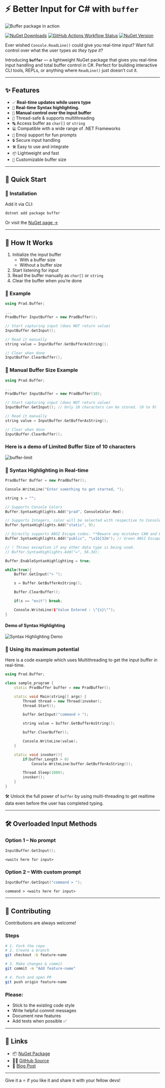 # ⚡️ Better Input for C# with `buffer`

![Buffer package in action](https://raw.githubusercontent.com/pradosh-arduino/buffer/ac911024b63e8a7f5b245be591859991fe23aec4/buffer.gif)

[![NuGet Downloads](https://img.shields.io/nuget/dt/buffer?style=flat-square&logo=nuget&logoColor=ffffff&logoSize=auto&label=Downloads&labelColor=323ca8&color=545454)](https://www.nuget.org/stats/packages/buffer?groupby=Version)
[![GitHub Actions Workflow Status](https://img.shields.io/github/actions/workflow/status/pradosh-arduino/buffer/dotnet.yml?style=flat-square&logo=github&logoColor=ffffff&logoSize=auto&label=Build)](https://github.com/pradosh-arduino/buffer/actions/workflows/dotnet.yml)
[![NuGet Version](https://img.shields.io/nuget/vpre/buffer?style=flat-square&logo=hackthebox&logoColor=ffffff&logoSize=auto&label=Latest%20Version)](https://www.nuget.org/packages/buffer)



Ever wished `Console.ReadLine()` could give you real-time input? Want full control over what the user types *as they type it*?

Introducing **`buffer`** — a lightweight NuGet package that gives you real-time input handling and total buffer control in C#. Perfect for building interactive CLI tools, REPLs, or anything where `ReadLine()` just doesn’t cut it.

---

## ✨ Features

- `✅` **Real-time updates while users type**
- `📜` **Real-time Syntax highlighting.**
- `🧠` **Manual control over the input buffer**
- `🧵` Thread-safe & supports multithreading
- `🔠` Access buffer as `char[]` or `string`
- `💻` Compatible with a wide range of .NET Frameworks
- `🎉` Emoji support for fun prompts
- `🔒` Secure input handling
- `🛠️` Easy to use and integrate
- `📦` Lightweight and fast
- `🔧` Customizable buffer size

---

## 🚀 Quick Start

### 🧩 Installation

Add it via CLI:

```bash
dotnet add package buffer
```

Or visit the [NuGet page →](https://www.nuget.org/packages/buffer)

---

## 🔧 How It Works

1. Initialize the input buffer
    - With a buffer size
    - Without a buffer size
2. Start listening for input
3. Read the buffer manually as `char[]` or `string`
4. Clear the buffer when you’re done

### 🧪 Example

```cpp
using Prad.Buffer;

...
PradBuffer InputBuffer = new PradBuffer();

// Start capturing input (does NOT return value)
InputBuffer.GetInput();

// Read it manually
string value = InputBuffer.GetBufferAsString();

// Clear when done
InputBuffer.ClearBuffer();
```

### 🧩 Manual Buffer Size Example

```cpp
using Prad.Buffer;

...
PradBuffer InputBuffer = new PradBuffer(10);

// Start capturing input (does NOT return value)
InputBuffer.GetInput(); // Only 10 characters can be stored. (0 to 9)

// Read it manually
string value = InputBuffer.GetBufferAsString();

// Clear when done
InputBuffer.ClearBuffer();
```

### Here is a demo of Limited Buffer Size of 10 characters
![buffer-limit](https://raw.githubusercontent.com/pradosh-arduino/buffer/main/buffer-limit.gif)

### 🧩 Syntax Highlighting in Real-time
```cpp
PradBuffer Buffer = new PradBuffer();

Console.WriteLine("Enter something to get started, ");

string s = "";

// Supports Console Colors
Buffer.SyntaxHighlights.Add("prad", ConsoleColor.Red);

// Supports Integers, color will be selected with respective to ConsoleColor enum.
Buffer.SyntaxHighlights.Add("static", 9);

// Directly supports ANSI Escape codes. **Beware any mistakes CAN and WILL break the input.**
Buffer.SyntaxHighlights.Add("public", "\x1b[32m"); // Green ANSI Escape code.

// ! Throws exception if any other data type is being used.
// Buffer.SyntaxHighlights.Add("=", 56.3d);

Buffer.EnableSyntaxHighlighting = true;

while(true){
    Buffer.GetInput("> ");

    s = Buffer.GetBufferAsString();

    Buffer.ClearBuffer();

    if(s == "exit") break;

    Console.WriteLine($"Value Entered : \"{s}\"");
}
```

#### Demo of Syntax Highlighting
![Syntax Highlighting Demo](https://raw.githubusercontent.com/pradosh-arduino/buffer/main/syntax-highlights.gif)

### 🚀 Using its maximum potential

Here is a code example which uses Multithreading to get the input buffer in real-time.

```cpp
using Prad.Buffer;

class sample_program {
    static PradBuffer buffer = new PradBuffer();

    static void Main(string[] args) {
        Thread thread = new Thread(invoker);
        thread.Start();

        buffer.GetInput("command > ");

        string value = buffer.GetBufferAsString();

        buffer.ClearBuffer();

        Console.WriteLine(value);
    }

    static void invoker(){
        if(buffer.Length > 0)
            Console.WriteLine(buffer.GetBufferAsString());

        Thread.Sleep(1000);
        invoker();
    }
}
```

🛠️ Unlock the full power of `buffer` by using multi-threading to get realtime data even before the user has completed typing.

---

## 🛠 Overloaded Input Methods

### Option 1 – No prompt
```cpp
InputBuffer.GetInput();
```
```txt
<waits here for input>
```

### Option 2 – With custom prompt
```cpp
InputBuffer.GetInput("command > ");
```
```txt
command > <waits here for input>
```

---

## 🤝 Contributing

Contributions are always welcome!

### Steps
```bash
# 1. Fork the repo
# 2. Create a branch
git checkout -b feature-name

# 3. Make changes & commit
git commit -m "Add feature-name"

# 4. Push and open PR
git push origin feature-name
```

### Please:
- Stick to the existing code style
- Write helpful commit messages
- Document new features
- Add tests when possible ✅

---

## 🔗 Links

- 📦 [NuGet Package](https://www.nuget.org/packages/buffer)
- 🧑‍💻 [GitHub Source](https://github.com/pradosh-arduino/buffer)
- 📝 [Blog Post](https://dev.to/pradcode/better-input-method-for-c-4hnb)

---

Give it a ⭐ if you like it and share it with your fellow devs!
